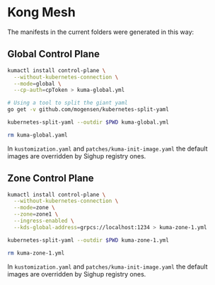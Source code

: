 # Kong Mesh

The manifests in the current folders were generated in this way:

## Global Control Plane

```bash
kumactl install control-plane \
  --without-kubernetes-connection \
  --mode=global \
  --cp-auth=cpToken > kuma-global.yml

# Using a tool to split the giant yaml
go get -v github.com/mogensen/kubernetes-split-yaml

kubernetes-split-yaml --outdir $PWD kuma-global.yml

rm kuma-global.yaml

```

In `kustomization.yaml` and `patches/kuma-init-image.yaml` the default images are overridden by Sighup registry ones.

## Zone Control Plane

```bash
kumactl install control-plane \
  --without-kubernetes-connection \
  --mode=zone \
  --zone=zone1 \
  --ingress-enabled \
  --kds-global-address=grpcs://localhost:1234 > kuma-zone-1.yml

kubernetes-split-yaml --outdir $PWD kuma-zone-1.yml

rm kuma-zone-1.yml
```

In `kustomization.yaml` and `patches/kuma-init-image.yaml` the default images are overridden by Sighup registry ones.